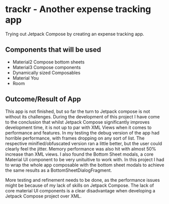 # trackr - Another expense tracking app

Trying out Jetpack Compose by creating an expense tracking app. 

## Components that will be used

- Material2 Compose bottom sheets
- Material3 Compose components
- Dynamically sized Composables
- Material You
- Room

## Outcome/Result of App
This app is not finished, but so far the turn to Jetpack compose is not without its challenges. 
During the development of this project I have come to the conclusion that whilst Jetpack Compose significantly improves development time, it is not up to par with XML Views when it comes to performance and features. 
In my testing the debug version of the app had horrible performance, with frames dropping on any sort of list. The respective minified/obfuscated version ran a little better, but the user could clearly feel the jitter. Memory performance was also hit with almost 50% increase than XML views.
I also found the Bottom Sheet modals, a core Material UI component to be very unituitive to work with. In this project I had to wrap the whole app composable with the bottom sheet modals to achieve the same results as a BottomSheetDialogFragment.

More testing and refinement needs to be done, as the performance issues might be because of my lack of skills on Jetpack Compose. The lack of core material UI components is a clear disadvantage when developing a Jetpack Compose project over XML.
